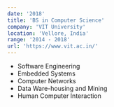 ```yaml
---
date: '2018'
title: 'BS in Computer Science'
company: 'VIT University'
location: 'Vellore, India'
range: '2014 - 2018'
url: 'https://www.vit.ac.in/'
---
```


- Software Engineering
- Embedded Systems
- Computer Networks
- Data Ware-housing and Mining
- Human Computer Interaction
